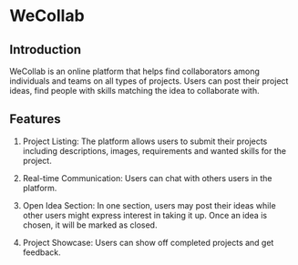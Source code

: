 # WeCollab

## Introduction

WeCollab is an online platform that helps find collaborators among individuals and teams on all types of projects. Users can post their project ideas, find people with skills matching the idea to collaborate with.

## Features

1. Project Listing: The platform allows users to submit their projects including descriptions, images, requirements and wanted skills for the project.

2. Real-time Communication: Users can chat with others users in the platform.

3. Open Idea Section: In one section, users may post their ideas while other users might express interest in taking it up. Once an idea is chosen, it will be marked as closed.

4. Project Showcase: Users can show off completed projects and get feedback.






